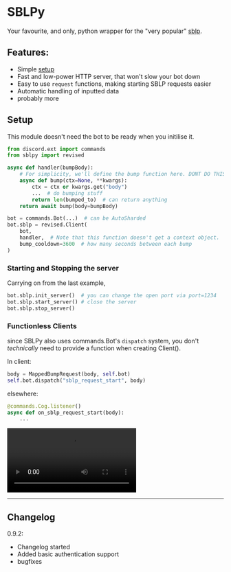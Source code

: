 # SBLPy
Your favourite, and only, python wrapper for the "very popular" 
[sblp](https://example.com).


## Features:
* Simple [setup](#Setup)
* Fast and low-power HTTP server, that won't slow your bot down
* Easy to use `request` functions, making starting SBLP requests easier
* Automatic handling of inputted data
* probably more

## Setup
This module doesn't need the bot to be ready when you initilise it.

```python
from discord.ext import commands
from sblpy import revised

async def handler(bumpBody):
    # For simplicity, we'll define the bump function here. DONT DO THIS!
    async def bump(ctx=None, **kwargs):
        ctx = ctx or kwargs.get("body")
        ...  # do bumping stuff
        return len(bumped_to)  # can return anything
    return await bump(body=bumpBody)

bot = commands.Bot(...)  # can be AutoSharded
bot.sblp = revised.Client(
    bot, 
    handler,  # Note that this function doesn't get a context object.
    bump_cooldown=3600  # how many seconds between each bump
)
```
### Starting and Stopping the server
Carrying on from the last example,
```python
bot.sblp.init_server()  # you can change the open port via port=1234
bot.sblp.start_server() # close the server
bot.sblp.stop_server()
```

### Functionless Clients
since SBLPy also uses commands.Bot's `dispatch` system, you don't *technically* need to provide a function when creating Client().

In client:
```python
body = MappedBumpRequest(body, self.bot)
self.bot.dispatch("sblp_request_start", body)
```

elsewhere:
```python
@commands.Cog.listener()
async def on_sblp_request_start(body):
    ...
```

![requestmp4](.assets/request.mp4)

------------------------------
## Changelog
0.9.2:

* Changelog started
* Added basic authentication support
* bugfixes
